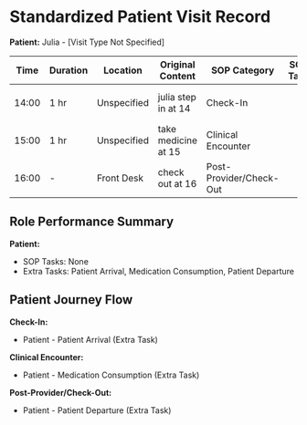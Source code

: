 # Standardized Patient Visit Record

**Patient:** Julia - [Visit Type Not Specified]

| Time | Duration | Location | Original Content | SOP Category | SOP Task | Completed Checklist | Primary Role | Extra Task |
|------|----------|----------|------------------|--------------|----------|----------------------|--------------|------------|
| 14:00 | 1 hr | Unspecified | julia step in at 14 | Check-In |  |  - | Patient | Patient Arrival (Extra Task) |
| 15:00 | 1 hr | Unspecified | take medicine at 15 | Clinical Encounter |  |  - | Patient | Medication Consumption (Extra Task) |
| 16:00 | - | Front Desk | check out at 16 | Post-Provider/Check-Out |  |  - | Patient | Patient Departure (Extra Task) |

## Role Performance Summary

**Patient:**
- SOP Tasks: None
- Extra Tasks: Patient Arrival, Medication Consumption, Patient Departure

## Patient Journey Flow  

**Check-In:**
- Patient - Patient Arrival (Extra Task)

**Clinical Encounter:**
- Patient - Medication Consumption (Extra Task)

**Post-Provider/Check-Out:**
- Patient - Patient Departure (Extra Task)